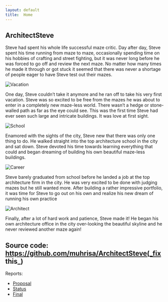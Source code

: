 ```yaml
---
layout: default
title:  Home
---
```

## ArchitectSteve
Steve had spent his whole life successful maze critic. Day after day, Steve spent his time running from maze to maze, occasionally spending time on his hobbies of crafting and street fighting, but it was never long before he was forced to go off and review the next maze. No matter how many times he made it through or got stuck it seemed that there was never a shortage of people eager to have Steve test out their mazes.

![Vacation](https://user-images.githubusercontent.com/15114273/58365866-f4d3a180-7e7e-11e9-8a94-949d6c45ac7c.png)

One day, Steve couldn’t take it anymore and he ran off to take his very first vacation. Steve was so excited to be free from the mazes he was about to enter in a completely new maze-less world. There wasn’t a hedge or stone-walled path as far as the eye could see. This was the first time Steve had ever seen such large and intricate buildings. It was love at first sight.

![School](https://user-images.githubusercontent.com/15114273/58365864-f0a78400-7e7e-11e9-942b-1c4997a41c39.png)

Enamored with the sights of the city, Steve new that there was only one thing to do. He walked straight into the top architecture school in the city and sat down. Steve devoted his time towards learning everything that could and began dreaming of building his own beautiful maze-less buildings.

![Career](https://user-images.githubusercontent.com/15114273/58365863-e9807600-7e7e-11e9-8276-6d79936eca94.png)

Steve barely graduated from school before he landed a job at the top architecture firm in the city. He was very excited to be done with judging mazes but he still wanted more. After building a rather impressive portfolio, it was time for Steve to go out on his own and realize his new dream of running his own practice
 
 
![Architect](https://user-images.githubusercontent.com/15114273/58365867-f8672880-7e7e-11e9-9e14-473272830693.png)

Finally, after a lot of hard work and patience, Steve made it! He began his own architecture office in the city over-looking the beautiful skyline and he never reviewed another maze again!

## Source code: https://github.com/muhrisa/ArchitectSteve(_fix this_)

Reports:

- [Proposal](proposal.html)
- [Status](status.html)
- [Final](final.html)

